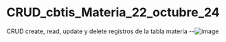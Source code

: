 # CRUD_cbtis_Materia_22_octubre_24
CRUD create, read, update y delete registros de la tabla materia
--![image](https://github.com/user-attachments/assets/bda38e7f-e700-4879-b91e-a5654060af32)

